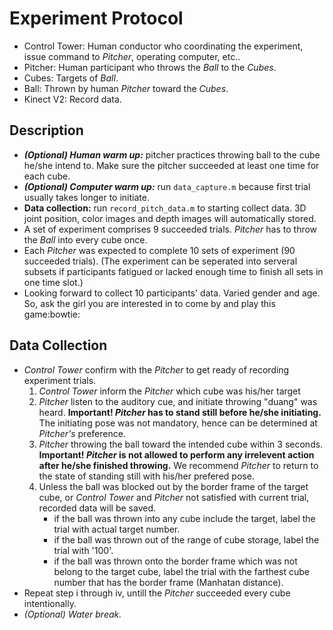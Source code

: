# Experiment Protocol
- Control Tower: Human conductor who coordinating the experiment, issue command to *Pitcher*, operating computer, etc..
- Pitcher: Human participant who throws the *Ball* to the *Cubes*. 
- Cubes: Targets of *Ball*.
- Ball: Thrown by human *Pitcher* toward the *Cubes*.
- Kinect V2: Record data.

## Description
- ***(Optional) Human warm up:*** pitcher practices throwing ball to the cube he\/she intend to.
Make sure the pitcher succeeded at least one time for each cube.
- ***(Optional) Computer warm up:*** run `data_capture.m` because first trial usually takes longer to initiate. 
- **Data collection:** run `record_pitch_data.m` to starting collect data. 3D joint position, color images and depth images 
will automatically stored.
- A set of experiment comprises 9 succeeded trials. *Pitcher* has to throw the *Ball* into every cube once.
- Each *Pitcher* was expected to complete 10 sets of experiment \(90 succeeded trials\). \(The experiment can be seperated 
into serveral subsets if participants fatigued or lacked enough time to finish all sets in one time slot.\)
- Looking forward to collect 10 participants' data. Varied gender and age. So, ask the girl you are interested in to 
come by and play this game:bowtie:

## Data Collection
- *Control Tower* confirm with the *Pitcher* to get ready of recording experiment trials.
    1. *Control Tower* inform the *Pitcher* which cube was his\/her target
    2. *Pitcher* listen to the auditory cue, and initiate throwing \"duang\" was heard. **Important! *Pitcher* has to stand 
    still before he\/she initiating.** The initiating pose was not mandatory, hence can be determined at *Pitcher's* preference.
    3. *Pitcher* throwing the ball toward the intended cube within 3 seconds. **Important! *Pitcher* is not allowed to perform 
    any irrelevent action after he\/she finished throwing.** We recommend *Pitcher* to return to the state of standing still 
    with his\/her prefered pose.
    4. Unless the ball was blocked out by the border frame of the target cube, or *Control Tower* and *Pitcher* 
    not satisfied with current trial, recorded data will be saved. 
        - if the ball was thrown into any cube include the target, label the trial with actual target number.
        - if the ball was thrown out of the range of cube storage, label the trial with '100'.
        - if the ball was thrown onto the border frame which was not belong to the target cube, label the trial with the 
        farthest cube number that has the border frame \(Manhatan distance\). 
- Repeat step i through iv, untill the *Pitcher* succeeded every cube intentionally.
- *(Optional) Water break.*
